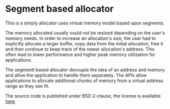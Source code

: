 # Segment based allocator

This is a simply allocator uses virtual memory model based upon segments.

The memory allocated usually could not be resized depending on the user's memory needs. In order to increase an allocation's size, the user had to explicitly allocate a larger buffer, copy data from the initial allocation, free it and then continue to keep track of the newer allocation's address. This often lead to lower performance and higher peak memory utilization for applications.

The segmentt based allocator decouple the idea of an address and memory and allow the application to handle them separately. The APIs allow applications to allocate additional chunks of memory from a virtual address range as they see fit.

The source code is published under BSD 2-clause, the license is available [here][license].


[//]: # (LINKS)
[license]: LICENSE


